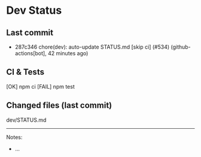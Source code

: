 # Dev Status

## Last commit
- 287c346 chore(dev): auto-update STATUS.md [skip ci] (#534) (github-actions[bot], 42 minutes ago)
## CI & Tests
[OK] npm ci
[FAIL] npm test

## Changed files (last commit)
dev/STATUS.md

---
Notes:
- ...
